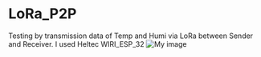 # LoRa_P2P
Testing by transmission data of Temp and Humi via LoRa between Sender and Receiver.
I used Heltec WIRI_ESP_32
![My image](https://raw.github.com/atthana/LoRa_P2P/14627-1.jpg)
